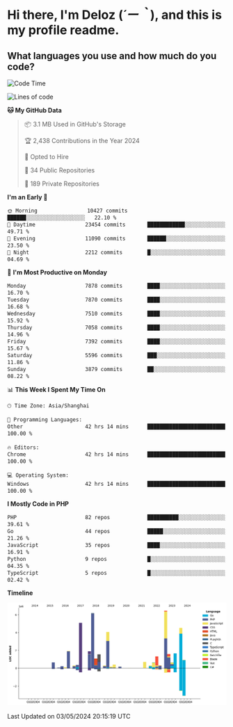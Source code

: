 # **Hi there, I'm Deloz (*´ー｀*), and this is my profile readme.**

## **What languages you use and how much do you code?**

<!--START_SECTION:waka-->
![Code Time](http://img.shields.io/badge/Code%20Time-3%2C901%20hrs%2052%20mins-blue)

![Lines of code](https://img.shields.io/badge/From%20Hello%20World%20I%27ve%20Written-43.4%20million%20lines%20of%20code-blue)

**🐱 My GitHub Data** 

> 📦 3.1 MB Used in GitHub's Storage 
 > 
> 🏆 2,438 Contributions in the Year 2024
 > 
> 💼 Opted to Hire
 > 
> 📜 34 Public Repositories 
 > 
> 🔑 189 Private Repositories 
 > 
**I'm an Early 🐤** 

```text
🌞 Morning                10427 commits       ██████░░░░░░░░░░░░░░░░░░░   22.10 % 
🌆 Daytime                23454 commits       ████████████░░░░░░░░░░░░░   49.71 % 
🌃 Evening                11090 commits       ██████░░░░░░░░░░░░░░░░░░░   23.50 % 
🌙 Night                  2212 commits        █░░░░░░░░░░░░░░░░░░░░░░░░   04.69 % 
```
📅 **I'm Most Productive on Monday** 

```text
Monday                   7878 commits        ████░░░░░░░░░░░░░░░░░░░░░   16.70 % 
Tuesday                  7870 commits        ████░░░░░░░░░░░░░░░░░░░░░   16.68 % 
Wednesday                7510 commits        ████░░░░░░░░░░░░░░░░░░░░░   15.92 % 
Thursday                 7058 commits        ████░░░░░░░░░░░░░░░░░░░░░   14.96 % 
Friday                   7392 commits        ████░░░░░░░░░░░░░░░░░░░░░   15.67 % 
Saturday                 5596 commits        ███░░░░░░░░░░░░░░░░░░░░░░   11.86 % 
Sunday                   3879 commits        ██░░░░░░░░░░░░░░░░░░░░░░░   08.22 % 
```


📊 **This Week I Spent My Time On** 

```text
🕑︎ Time Zone: Asia/Shanghai

💬 Programming Languages: 
Other                    42 hrs 14 mins      █████████████████████████   100.00 % 

🔥 Editors: 
Chrome                   42 hrs 14 mins      █████████████████████████   100.00 % 

💻 Operating System: 
Windows                  42 hrs 14 mins      █████████████████████████   100.00 % 
```

**I Mostly Code in PHP** 

```text
PHP                      82 repos            ██████████░░░░░░░░░░░░░░░   39.61 % 
Go                       44 repos            █████░░░░░░░░░░░░░░░░░░░░   21.26 % 
JavaScript               35 repos            ████░░░░░░░░░░░░░░░░░░░░░   16.91 % 
Python                   9 repos             █░░░░░░░░░░░░░░░░░░░░░░░░   04.35 % 
TypeScript               5 repos             █░░░░░░░░░░░░░░░░░░░░░░░░   02.42 % 
```



**Timeline**

![Lines of Code chart](https://raw.githubusercontent.com/deloz/deloz/main/assets/bar_graph.png)


 Last Updated on 03/05/2024 20:15:19 UTC
<!--END_SECTION:waka-->
